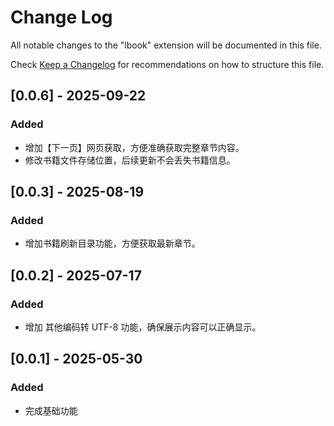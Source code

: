 # Change Log

All notable changes to the "lbook" extension will be documented in this file.

Check [Keep a Changelog](http://keepachangelog.com/) for recommendations on how to structure this file.

## [0.0.6] - 2025-09-22
### Added
- 增加【下一页】网页获取，方便准确获取完整章节内容。
- 修改书籍文件存储位置，后续更新不会丢失书籍信息。

## [0.0.3] - 2025-08-19
### Added
- 增加书籍刷新目录功能，方便获取最新章节。

## [0.0.2] - 2025-07-17
### Added
- 增加 其他编码转 UTF-8 功能，确保展示内容可以正确显示。

## [0.0.1] - 2025-05-30
### Added
- 完成基础功能